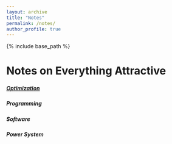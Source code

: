 ```yaml
---
layout: archive
title: "Notes"
permalink: /notes/
author_profile: true
---
```


{% include base_path %}

Notes on Everything Attractive
======

##### [Optimization](google.com)

##### Programming

##### Software 

##### Power System

